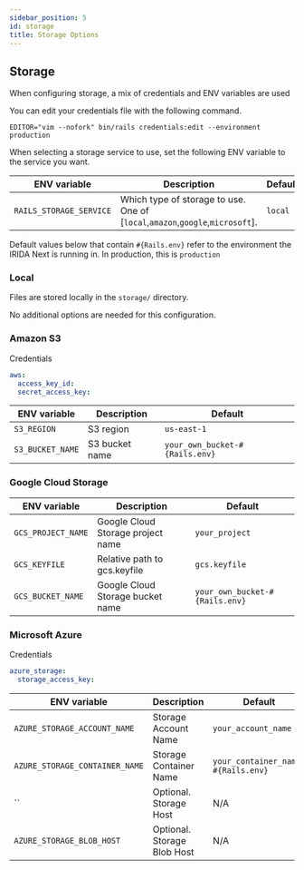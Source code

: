 ```yaml
---
sidebar_position: 5
id: storage
title: Storage Options
---
```


## Storage

When configuring storage, a mix of credentials and ENV variables are used

You can edit your credentials file with the following command.

`EDITOR="vim --nofork" bin/rails credentials:edit --environment production`

When selecting a storage service to use, set the following ENV variable to the service you want.

| ENV variable | Description | Default |
| -------- | ------- | ------- |
| `RAILS_STORAGE_SERVICE` | Which type of storage to use. One of [`local`,`amazon`,`google`,`microsoft`]. | `local` |

Default values below that contain `#{Rails.env}` refer to the environment the IRIDA Next is running in. In production, this is `production`

### Local

Files are stored locally in the `storage/` directory.

No additional options are needed for this configuration.

### Amazon S3

Credentials

```yml
aws:
  access_key_id:
  secret_access_key:
```

| ENV variable | Description | Default |
| -------- | ------- | ------- |
| `S3_REGION` | S3 region | `us-east-1` |
| `S3_BUCKET_NAME` | S3 bucket name | `your_own_bucket-#{Rails.env}` |

### Google Cloud Storage

| ENV variable | Description | Default |
| -------- | ------- | ------- |
| `GCS_PROJECT_NAME` | Google Cloud Storage project name | `your_project` |
| `GCS_KEYFILE` | Relative path to gcs.keyfile | `gcs.keyfile` |
| `GCS_BUCKET_NAME` | Google Cloud Storage bucket name | `your_own_bucket-#{Rails.env}` |

### Microsoft Azure

Credentials

```yml
azure_storage:
  storage_access_key:
```

| ENV variable | Description | Default |
| -------- | ------- | ------- |
| `AZURE_STORAGE_ACCOUNT_NAME` | Storage Account Name | `your_account_name` |
| `AZURE_STORAGE_CONTAINER_NAME` | Storage Container Name | `your_container_name-#{Rails.env}` |
| `` | Optional. Storage  Host | N/A |
| `AZURE_STORAGE_BLOB_HOST` | Optional. Storage Blob Host | N/A |
